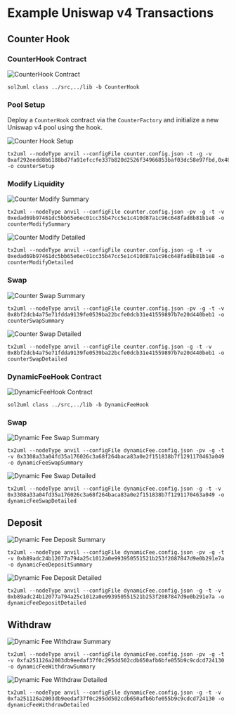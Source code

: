 # Example Uniswap v4 Transactions

## Counter Hook

### CounterHook Contract

![CounterHook Contract](./CounterHook.svg)

```
sol2uml class ../src,../lib -b CounterHook
```

### Pool Setup

Deploy a `CounterHook` contract via the `CounterFactory` and initialize a new Uniswap v4 pool using the hook.

![Counter Hook Setup](./counterSetup.svg)

```
tx2uml --nodeType anvil --configFile counter.config.json -t -g -v 0xaf292eedd8b6188bd7fa91efccfe337b820d2526f34966853baf03dc58e97fbd,0x48c4082ffe451e41c9cbaeb0ff77867e498af1a94175e1fcf5115538783535ca -o counterSetup
```

### Modify Liquidity

![Counter Modify Summary](./counterModifySummary.svg)

```
tx2uml --nodeType anvil --configFile counter.config.json -pv -g -t -v 0xedad69b97461dc5bb65e6ec01cc35b47cc5e1c410d87a1c96c648fad8b81b1e8 -o counterModifySummary
```

![Counter Modify Detailed](./counterModifyDetailed.svg)

```
tx2uml --nodeType anvil --configFile counter.config.json -g -t -v 0xedad69b97461dc5bb65e6ec01cc35b47cc5e1c410d87a1c96c648fad8b81b1e8 -o counterModifyDetailed
```

### Swap

![Counter Swap Summary](./counterSwapSummary.svg)

```
tx2uml --nodeType anvil --configFile counter.config.json -pv -g -t -v 0x8bf2dcb4a75e71fdda9139fe0539ba22bcfe0dcb31e41559897b7e20d440beb1 -o counterSwapSummary
```

![Counter Swap Detailed](./counterSwapDetailed.svg)

```
tx2uml --nodeType anvil --configFile counter.config.json -g -t -v 0x8bf2dcb4a75e71fdda9139fe0539ba22bcfe0dcb31e41559897b7e20d440beb1 -o counterSwapDetailed
```

### DynamicFeeHook Contract

![DynamicFeeHook Contract](./DynamicFeeHook.svg)

```
sol2uml class ../src,../lib -b DynamicFeeHook
```

### Swap

![Dynamic Fee Swap Summary](./dynamicFeeSwapSummary.svg)

```
tx2uml --nodeType anvil --configFile dynamicFee.config.json -pv -g -t -v 0x3308a33a04fd35a176026c3a68f264baca83a0e2f151838b7f1291170463a049 -o dynamicFeeSwapSummary
```

![Dynamic Fee Swap Detailed](./dynamicFeeSwapDetailed.svg)

```
tx2uml --nodeType anvil --configFile dynamicFee.config.json -g -t -v 0x3308a33a04fd35a176026c3a68f264baca83a0e2f151838b7f1291170463a049 -o dynamicFeeSwapDetailed
```

## Deposit

![Dynamic Fee Deposit Summary](./dynamicFeeDepositSummary.svg)

```
tx2uml --nodeType anvil --configFile dynamicFee.config.json -pv -g -t -v 0xb89adc24b12077a794a25c1012a0e993950551521b253f2087847d9e0b291e7a -o dynamicFeeDepositSummary
```

![Dynamic Fee Deposit Detailed](./dynamicFeeDepositDetailed.svg)

```
tx2uml --nodeType anvil --configFile dynamicFee.config.json -g -t -v 0xb89adc24b12077a794a25c1012a0e993950551521b253f2087847d9e0b291e7a -o dynamicFeeDepositDetailed
```

## Withdraw

![Dynamic Fee Withdraw Summary](./dynamicFeeWithdrawSummary.svg)

```
tx2uml --nodeType anvil --configFile dynamicFee.config.json -pv -g -t -v 0xfa251126a2003db9eedaf37f0c295dd502cdb650afb6bfe055b9c9cdcd724130 -o dynamicFeeWithdrawSummary
```

![Dynamic Fee Withdraw Detailed](./dynamicFeeWithdrawDetailed.svg)

```
tx2uml --nodeType anvil --configFile dynamicFee.config.json -g -t -v 0xfa251126a2003db9eedaf37f0c295dd502cdb650afb6bfe055b9c9cdcd724130 -o dynamicFeeWithdrawDetailed
```
